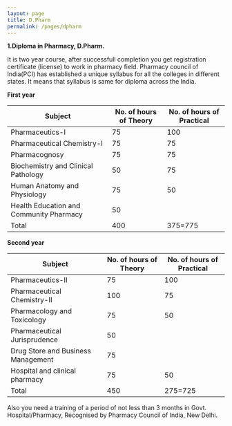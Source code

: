 ```yaml
---
layout: page
title: D.Pharm
permalink: /pages/dpharm
---
```


**1.Diploma in Pharmacy, D.Pharm.**


It is two year course, after successfull completion you get registration certificate (license) to work in pharmacy field. Pharmacy council of India(PCI) has established a unique syllabus for all the colleges in different states. It means that syllabus is same for diploma across the India.



**First year**

| Subject  |  No. of hours of Theory |  No. of hours of Practical |
|---|---|---|
|Pharmaceutics-I|75|100|
|Pharmaceutical Chemistry-I|75|75|
|Pharmacognosy|75|75|
|Biochemistry and Clinical Pathology|50|75| 
|Human Anatomy and Physiology|75|50|
|Health Education and Community Pharmacy|50|
|Total|400|375=775|
 

**Second year**

| Subject  |  No. of hours of Theory |  No. of hours of Practical |
|---|---|---|
|Pharmaceutics-II|75|100|
|Pharmaceutical Chemistry-II|100|75|
|Pharmacology and Toxicology|75|50|
|Pharmaceutical Jurisprudence|50|
|Drug Store and Business Management|75|
|Hospital and clinical pharmacy|75|50|
|Total|450|275=725|



Also you need a training of a period of not less than 3 months in Govt. Hospital/Pharmacy, Recognised by Pharmacy Council of India, New Delhi.


